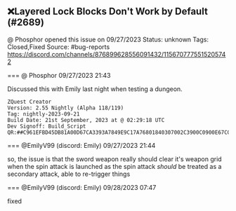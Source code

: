 ## ❌Layered Lock Blocks Don't Work by Default (#2689)
@ Phosphor opened this issue on 09/27/2023
Status: unknown
Tags: Closed,Fixed
Source: #bug-reports https://discord.com/channels/876899628556091432/1156707775515205742


=== @ Phosphor 09/27/2023 21:43

Discussed this with Emily last night when testing a dungeon.
```
ZQuest Creator
Version: 2.55 Nightly (Alpha 118/119)
Tag: nightly-2023-09-21
Build Date: 21st September, 2023 at @ 02:29:18 UTC
Dev Signoff: Build_Script
QR:##C961EFBD45DB81A00D67CA3393A7849E9C17A76801840307002C3900C0900E67C0A401808F00003EED61A7DBFF00000000002FBCF41E00000000000000000000000000000000010000000000000000000981830E10090000000000000000000000000000##
```

=== @EmilyV99 (discord: Emily) 09/27/2023 21:44

so, the issue is that the sword weapon
really should clear it's weapon grid when the spin attack is launched
as the spin attack *should* be treated as a secondary attack, able to re-trigger things

=== @EmilyV99 (discord: Emily) 09/28/2023 07:47

fixed
